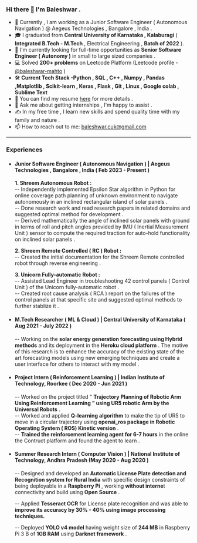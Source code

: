### Hi there 👋 I'm Baleshwar .

- 🥅 Currently , I am working as a Junior Software Engineer ( Autonomous Navigation ) @ Aegeus Technologies , Bangalore , India .
- 🎓 I graduated from **Central University of Karnataka , Kalaburagi** ( **Integrated B.Tech - M.Tech** , Electrical Engineering , **Batch of 2022** ).
- 🔭 I'm currently looking for full-time opportunities as **Senior Software Engineer ( Autonomy )** in small to large sized companies .
- 💻 Solved **200+ problems** on Leetcode Platform (Leetcode profile - [@baleshwar-mahto](https://leetcode.com/baleshwar-mahto/ ) )
- 🛠 **Current Tech Stack -Python , SQL , C++ , Numpy , Pandas ,Matplotlib , Scikit-learn , Keras , Flask ,  Git , Linux , Google colab , Sublime Text**
- 📄 You can find my resume [here](https://drive.google.com/file/d/1EF4WVgQE2PnseDHb0t77XyKf6zeWeb67/view?usp=share_link ) for more details .
- 💬 Ask me about getting internships , I'm happy to assist .
- ✍️ In my free time , I learn new skills and spend quality time with my family and nature .
- 📫 How to reach out to me: baleshwar.cuk@gmail.com


---
### Experiences
- #### Junior Software Engineer ( Autonomous Navigation ) | Aegeus Technologies , Bangalore , India ( Feb 2023 - Present ) <br>
  **1. Shreem Autonomous Robot :**<br>
-- Independently implemented Epsilon Star algorithm in Python for online coverage path planning of unknown environment to navigate autonomously in an inclined rectangular island of solar panels . <br>
-- Done research work and read research papers in related domains and suggested optimal method for development . <br>
-- Derived mathematically the angle of inclined solar panels with ground in terms of roll and pitch angles provided by IMU ( Inertial Measurement Unit ) sensor to compute the required traction for auto-hold functionality on inclined solar panels . <br>

  **2. Shreem Remote Controlled ( RC ) Robot :**<br>
-- Created the initial documentation for the Shreem Remote controlled robot through reverse engineering .<br>

  **3. Unicorn Fully-automatic Robot :**<br>
-- Assisted Lead Engineer in troubleshooting 42 control panels ( Control Unit ) of the Unicorn fully-automatic robot .<br>
-- Created root cause analysis ( RCA ) report on the failures of the control panels at that specific site and suggested optimal methods to further stablize it .<br>

- #### M.Tech Researcher ( ML & Cloud ) | Central University of Karnataka ( Aug 2021 - July 2022 ) <br>
    -- Working on the **solar energy generation forecasting using Hybrid methods** and its deployment in the **Heroku cloud platform** . The motive of this research is to enhance the accuracy of the existing state of the art forecasting models using new emerging techniques and create a user interface for others to interact with my model .
    
- #### Project Intern ( Reinforcement Learning ) | Indian Institute of Technology, Roorkee ( Dec 2020 - Jun 2021 ) <br>
    -- Worked on the project titled " **Trajectory Planning of Robotic Arm Using Reinforcement Learning " using UR5 robotic Arm by the Universal Robots** .<br>
    -- Worked and applied **Q-learning algorithm** to make the tip of UR5 to move in a circular trajectory using **openai_ros package in Robotic Operating System ( ROS) Kinetic version** .<br>
    -- **Trained the reinforcement learning agent for 6-7 hours** in the online the Contruct platform and found the agent to learn .<br>

- #### Summer Research Intern ( Computer Vision ) | National Institute of Technology, Andhra Pradesh (May 2020 - Aug 2020 ) <br>
    -- Designed and developed an **Automatic License Plate detection and Recognition system for Rural India** with specific design constraints of being deployable in a **Raspberry Pi** , working **without interne**t connectivity and build using **Open Source** . <br>

    -- Applied **Tesseract OCR** for License plate recognition and was able to **improve its accuracy by 30% - 40% using image processing techniques.** <br>

    -- Deployed **YOLO v4 model** having weight size of **244 MB** in Raspberry Pi 3 B of **1GB RAM** using **Darknet framework** . <br>



